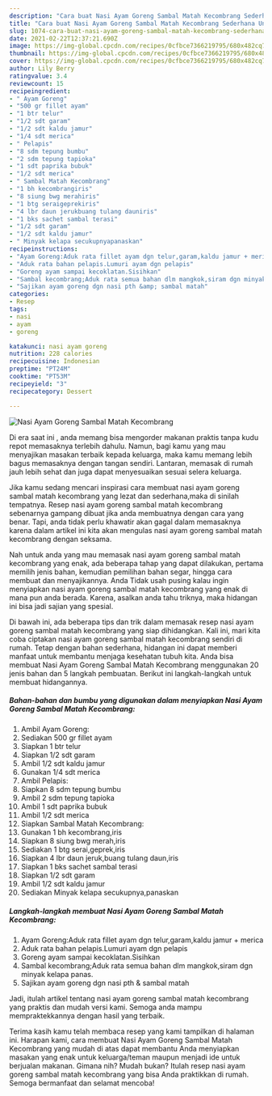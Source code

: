 ```yaml
---
description: "Cara buat Nasi Ayam Goreng Sambal Matah Kecombrang Sederhana Untuk Jualan"
title: "Cara buat Nasi Ayam Goreng Sambal Matah Kecombrang Sederhana Untuk Jualan"
slug: 1074-cara-buat-nasi-ayam-goreng-sambal-matah-kecombrang-sederhana-untuk-jualan
date: 2021-02-22T12:37:21.690Z
image: https://img-global.cpcdn.com/recipes/0cfbce7366219795/680x482cq70/nasi-ayam-goreng-sambal-matah-kecombrang-foto-resep-utama.jpg
thumbnail: https://img-global.cpcdn.com/recipes/0cfbce7366219795/680x482cq70/nasi-ayam-goreng-sambal-matah-kecombrang-foto-resep-utama.jpg
cover: https://img-global.cpcdn.com/recipes/0cfbce7366219795/680x482cq70/nasi-ayam-goreng-sambal-matah-kecombrang-foto-resep-utama.jpg
author: Lily Berry
ratingvalue: 3.4
reviewcount: 15
recipeingredient:
- " Ayam Goreng"
- "500 gr fillet ayam"
- "1 btr telur"
- "1/2 sdt garam"
- "1/2 sdt kaldu jamur"
- "1/4 sdt merica"
- " Pelapis"
- "8 sdm tepung bumbu"
- "2 sdm tepung tapioka"
- "1 sdt paprika bubuk"
- "1/2 sdt merica"
- " Sambal Matah Kecombrang"
- "1 bh kecombrangiris"
- "8 siung bwg merahiris"
- "1 btg seraigeprekiris"
- "4 lbr daun jerukbuang tulang dauniris"
- "1 bks sachet sambal terasi"
- "1/2 sdt garam"
- "1/2 sdt kaldu jamur"
- " Minyak kelapa secukupnyapanaskan"
recipeinstructions:
- "Ayam Goreng:Aduk rata fillet ayam dgn telur,garam,kaldu jamur + merica"
- "Aduk rata bahan pelapis.Lumuri ayam dgn pelapis"
- "Goreng ayam sampai kecoklatan.Sisihkan"
- "Sambal kecombrang;Aduk rata semua bahan dlm mangkok,siram dgn minyak kelapa panas."
- "Sajikan ayam goreng dgn nasi pth &amp; sambal matah"
categories:
- Resep
tags:
- nasi
- ayam
- goreng

katakunci: nasi ayam goreng 
nutrition: 228 calories
recipecuisine: Indonesian
preptime: "PT24M"
cooktime: "PT53M"
recipeyield: "3"
recipecategory: Dessert

---
```



![Nasi Ayam Goreng Sambal Matah Kecombrang](https://img-global.cpcdn.com/recipes/0cfbce7366219795/680x482cq70/nasi-ayam-goreng-sambal-matah-kecombrang-foto-resep-utama.jpg)

Di era  saat ini , anda memang bisa mengorder makanan praktis tanpa kudu repot memasaknya terlebih dahulu. Namun, bagi kamu yang mau menyajikan masakan terbaik kepada keluarga, maka kamu memang lebih bagus memasaknya dengan tangan sendiri. Lantaran, memasak di rumah jauh lebih sehat dan juga dapat menyesuaikan sesuai selera keluarga.

Jika kamu sedang mencari inspirasi cara membuat nasi ayam goreng sambal matah kecombrang yang lezat dan sederhana,maka di sinilah tempatnya. Resep nasi ayam goreng sambal matah kecombrang  sebenarnya gampang dibuat jika anda membuatnya dengan cara yang benar. Tapi, anda tidak perlu khawatir akan gagal dalam memasaknya 
karena dalam artikel ini kita akan mengulas nasi ayam goreng sambal matah kecombrang dengan seksama.  



Nah untuk anda yang mau memasak nasi ayam goreng sambal matah kecombrang yang enak, ada beberapa tahap yang dapat dilakukan, pertama memilih jenis bahan, kemudian pemilihan bahan segar, hingga cara membuat dan menyajikannya. Anda Tidak usah pusing kalau ingin menyiapkan nasi ayam goreng sambal matah kecombrang yang enak di mana pun anda berada. Karena, asalkan anda  tahu triknya, maka hidangan ini bisa jadi sajian yang spesial.

Di bawah ini, ada beberapa tips dan trik dalam memasak resep nasi ayam goreng sambal matah kecombrang yang siap dihidangkan. Kali ini, mari kita coba ciptakan nasi ayam goreng sambal matah kecombrang sendiri di rumah. Tetap dengan bahan sederhana, hidangan ini dapat memberi manfaat untuk membantu menjaga kesehatan tubuh kita. Anda bisa membuat Nasi Ayam Goreng Sambal Matah Kecombrang menggunakan 20 jenis bahan dan 5 langkah pembuatan. Berikut ini langkah-langkah untuk membuat hidangannya.

<!--inarticleads1-->

##### Bahan-bahan dan bumbu yang digunakan dalam menyiapkan Nasi Ayam Goreng Sambal Matah Kecombrang:

1. Ambil  Ayam Goreng:
1. Sediakan 500 gr fillet ayam
1. Siapkan 1 btr telur
1. Siapkan 1/2 sdt garam
1. Ambil 1/2 sdt kaldu jamur
1. Gunakan 1/4 sdt merica
1. Ambil  Pelapis:
1. Siapkan 8 sdm tepung bumbu
1. Ambil 2 sdm tepung tapioka
1. Ambil 1 sdt paprika bubuk
1. Ambil 1/2 sdt merica
1. Siapkan  Sambal Matah Kecombrang:
1. Gunakan 1 bh kecombrang,iris
1. Siapkan 8 siung bwg merah,iris
1. Sediakan 1 btg serai,geprek,iris
1. Siapkan 4 lbr daun jeruk,buang tulang daun,iris
1. Siapkan 1 bks sachet sambal terasi
1. Siapkan 1/2 sdt garam
1. Ambil 1/2 sdt kaldu jamur
1. Sediakan  Minyak kelapa secukupnya,panaskan




<!--inarticleads2-->

##### Langkah-langkah membuat Nasi Ayam Goreng Sambal Matah Kecombrang:

1. Ayam Goreng:Aduk rata fillet ayam dgn telur,garam,kaldu jamur + merica
1. Aduk rata bahan pelapis.Lumuri ayam dgn pelapis
1. Goreng ayam sampai kecoklatan.Sisihkan
1. Sambal kecombrang;Aduk rata semua bahan dlm mangkok,siram dgn minyak kelapa panas.
1. Sajikan ayam goreng dgn nasi pth &amp; sambal matah




Jadi, itulah artikel tentang  nasi ayam goreng sambal matah kecombrang  yang praktis dan mudah versi kami. Semoga anda mampu mempraktekkannya dengan hasil yang terbaik. 

Terima kasih kamu telah membaca resep yang kami tampilkan di halaman ini. Harapan kami, cara membuat  Nasi Ayam Goreng Sambal Matah Kecombrang yang mudah di atas dapat membantu Anda menyiapkan masakan yang enak untuk keluarga/teman maupun menjadi ide untuk berjualan makanan. Gimana nih? Mudah bukan? Itulah resep nasi ayam goreng sambal matah kecombrang yang bisa Anda praktikkan di rumah. Semoga bermanfaat dan selamat mencoba!

